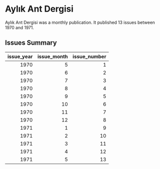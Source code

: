 # Aylık Ant Dergisi

Aylık Ant Dergisi was a monthly publication. It published 13
 issues between 1970 and 1971.

## Issues Summary

|   issue_year |   issue_month |   issue_number |
|-------------:|--------------:|---------------:|
|         1970 |             5 |              1 |
|         1970 |             6 |              2 |
|         1970 |             7 |              3 |
|         1970 |             8 |              4 |
|         1970 |             9 |              5 |
|         1970 |            10 |              6 |
|         1970 |            11 |              7 |
|         1970 |            12 |              8 |
|         1971 |             1 |              9 |
|         1971 |             2 |             10 |
|         1971 |             3 |             11 |
|         1971 |             4 |             12 |
|         1971 |             5 |             13 |